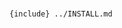 <!--
 Copyright (c) 2022 CESNET

 This software is released under the MIT License.
 https://opensource.org/licenses/MIT
-->

#

`{include} ../INSTALL.md`
